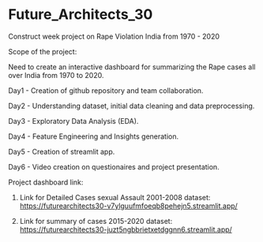 # Future_Architects_30
 Construct week project on Rape Violation India from 1970 - 2020
 
Scope of the project:

Need to create an interactive dashboard for summarizing the Rape cases all over India from 1970 to 2020.

Day1 - Creation of github repository and team collaboration.

Day2 - Understanding dataset, initial data cleaning and data preprocessing.

Day3 - Exploratory Data Analysis (EDA).

Day4 - Feature Engineering and Insights generation.

Day5 - Creation of streamlit app.

Day6 - Video creation on questionaires and project presentation.

Project dashboard link:
1) Link for Detailed Cases sexual Assault 2001-2008 dataset:
   https://futurearchitects30-v7ylguufmfoeqb8pehejn5.streamlit.app/

2) Link for summary of cases 2015-2020 dataset:
   https://futurearchitects30-juzt5ngbbrietxetdggnn6.streamlit.app/

